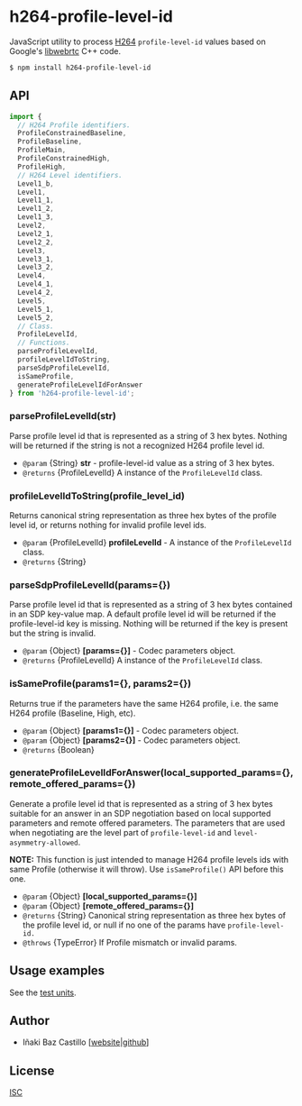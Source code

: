 # h264-profile-level-id

JavaScript utility to process [H264](https://tools.ietf.org/html/rfc6184) `profile-level-id` values based on Google's [libwebrtc](https://chromium.googlesource.com/external/webrtc/+/refs/heads/master/media/base/h264_profile_level_id.h) C++ code.

```bash
$ npm install h264-profile-level-id
```


## API

```js
import {
  // H264 Profile identifiers.
  ProfileConstrainedBaseline,
  ProfileBaseline,
  ProfileMain,
  ProfileConstrainedHigh,
  ProfileHigh,
  // H264 Level identifiers.
  Level1_b,
  Level1,
  Level1_1,
  Level1_2,
  Level1_3,
  Level2,
  Level2_1,
  Level2_2,
  Level3,
  Level3_1,
  Level3_2,
  Level4,
  Level4_1,
  Level4_2,
  Level5,
  Level5_1,
  Level5_2,
  // Class.
  ProfileLevelId,
  // Functions.
  parseProfileLevelId,
  profileLevelIdToString,
  parseSdpProfileLevelId,
  isSameProfile,
  generateProfileLevelIdForAnswer
} from 'h264-profile-level-id';
```

### parseProfileLevelId(str)

Parse profile level id that is represented as a string of 3 hex bytes. Nothing will be returned if the string is not a recognized H264 profile level id.

* `@param` {String} **str** - profile-level-id value as a string of 3 hex bytes.
* `@returns` {ProfileLevelId} A instance of the `ProfileLevelId` class.


### profileLevelIdToString(profile_level_id)

Returns canonical string representation as three hex bytes of the profile level id, or returns nothing for invalid profile level ids.

* `@param` {ProfileLevelId} **profileLevelId** - A instance of the `ProfileLevelId` class.
* `@returns` {String}


### parseSdpProfileLevelId(params={})

Parse profile level id that is represented as a string of 3 hex bytes contained in an SDP key-value map. A default profile level id will be returned if the profile-level-id key is missing. Nothing will be returned if the key is present but the string is invalid.

* `@param` {Object} **[params={}]** - Codec parameters object.
* `@returns` {ProfileLevelId} A instance of the `ProfileLevelId` class.


### isSameProfile(params1={}, params2={})

Returns true if the parameters have the same H264 profile, i.e. the same H264 profile (Baseline, High, etc).

* `@param` {Object} **[params1={}]** - Codec parameters object.
* `@param` {Object} **[params2={}]** - Codec parameters object.
* `@returns` {Boolean}


### generateProfileLevelIdForAnswer(local_supported_params={}, remote_offered_params={})

Generate a profile level id that is represented as a string of 3 hex bytes suitable for an answer in an SDP negotiation based on local supported parameters and remote offered parameters. The parameters that are used when negotiating are the level part of `profile-level-id` and `level-asymmetry-allowed`.

**NOTE:** This function is just intended to manage H264 profile levels ids with same Profile (otherwise it will throw). Use `isSameProfile()` API before this one.

* `@param` {Object} **[local_supported_params={}]**
* `@param` {Object} **[remote_offered_params={}]**
* `@returns` {String} Canonical string representation as three hex bytes of the profile level id, or null if no one of the params have `profile-level-id.`
* `@throws` {TypeError} If Profile mismatch or invalid params.


## Usage examples

See the [test units](test/test.js).


## Author

* Iñaki Baz Castillo [[website](https://inakibaz.me)|[github](https://github.com/ibc/)]


## License

[ISC](./LICENSE)
